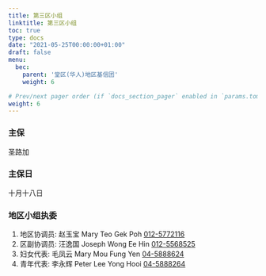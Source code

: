 ```yaml
---
title: 第三区小组
linktitle: 第三区小组
toc: true
type: docs
date: "2021-05-25T00:00:00+01:00"
draft: false
menu:
  bec:
    parent: '堂区(华人)地区基信团'
    weight: 6

# Prev/next pager order (if `docs_section_pager` enabled in `params.toml`)
weight: 6
---
```


### 主保
圣路加

### 主保日
十月十八日

### 地区小组执委
1. 地区协调员: 赵玉宝 Mary Teo Gek Poh [012-5772116](tel:0125772116)                          
2. 区副协调员: 汪逸国  Joseph Wong Ee Hin [012-5568525](tel:0125568525)
3. 妇女代表: 毛凤云 Mary Mou Fung Yen [04-5888624](tel:045888624)
4. 青年代表: 李永辉 Peter Lee Yong Hooi [04-5888264](tel:045888264)    
